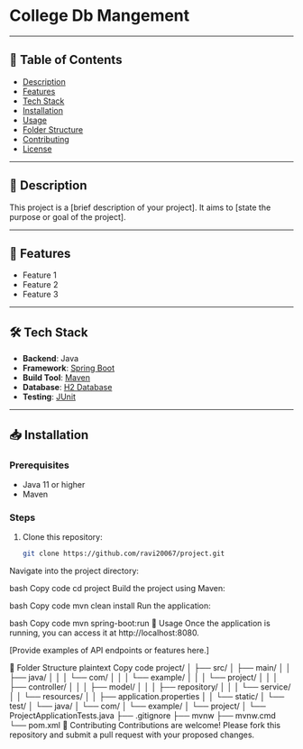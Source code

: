 # College Db Mangement



---

## 📝 Table of Contents

- [Description](#description)
- [Features](#features)
- [Tech Stack](#tech-stack)
- [Installation](#installation)
- [Usage](#usage)
- [Folder Structure](#folder-structure)
- [Contributing](#contributing)
- [License](#license)

---

## 📌 Description

This project is a [brief description of your project]. It aims to [state the purpose or goal of the project].

---

## 🚀 Features

- Feature 1
- Feature 2
- Feature 3

---

## 🛠️ Tech Stack

- **Backend**: Java
- **Framework**: [Spring Boot](https://spring.io/projects/spring-boot)
- **Build Tool**: [Maven](https://maven.apache.org/)
- **Database**: [H2 Database](https://www.h2database.com/html/main.html)
- **Testing**: [JUnit](https://junit.org/junit5/)

---

## 📥 Installation

### Prerequisites

- Java 11 or higher
- Maven

### Steps

1. Clone this repository:

   ```bash
   git clone https://github.com/ravi20067/project.git
Navigate into the project directory:

bash
Copy code
cd project
Build the project using Maven:

bash
Copy code
mvn clean install
Run the application:

bash
Copy code
mvn spring-boot:run
🎯 Usage
Once the application is running, you can access it at http://localhost:8080.

[Provide examples of API endpoints or features here.]

📂 Folder Structure
plaintext
Copy code
project/
│
├── src/
│   ├── main/
│   │   ├── java/
│   │   │   └── com/
│   │   │       └── example/
│   │   │           └── project/
│   │   │               ├── controller/
│   │   │               ├── model/
│   │   │               ├── repository/
│   │   │               └── service/
│   │   └── resources/
│   │       ├── application.properties
│   │       └── static/
│   └── test/
│       └── java/
│           └── com/
│               └── example/
│                   └── project/
│                       └── ProjectApplicationTests.java
├── .gitignore
├── mvnw
├── mvnw.cmd
└── pom.xml
🤝 Contributing
Contributions are welcome! Please fork this repository and submit a pull request with your proposed changes.
